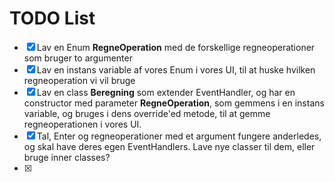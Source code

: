 # TODO List

- [x] Lav en Enum __RegneOperation__ med de forskellige regneoperationer som bruger to argumenter
- [x] Lav en instans variable af vores Enum i vores UI, til at huske hvilken regneoperation vi vil bruge  
- [x] Lav en class __Beregning__ som extender EventHandler<ActionListener>, og har en constructor med parameter __RegneOperation__, som gemmens i en instans variable, og bruges i dens override'ed metode, til at gemme regneoperationen i vores UI.
- [x] Tal, Enter og regneoperationer med et argument fungere anderledes, og skal have deres egen EventHandlers. Lave nye classer til dem, eller bruge inner classes?
- [x] 